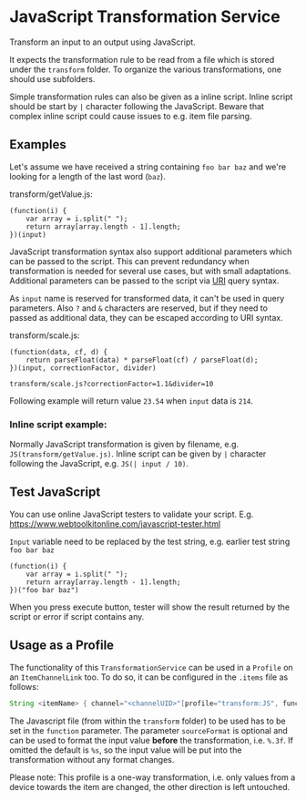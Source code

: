 # JavaScript Transformation Service

Transform an input to an output using JavaScript. 

It expects the transformation rule to be read from a file which is stored under the `transform` folder. 
To organize the various transformations, one should use subfolders.

Simple transformation rules can also be given as a inline script.
Inline script should be start by `|` character following the JavaScript.
Beware that complex inline script could cause issues to e.g. item file parsing.

## Examples

Let's assume we have received a string containing `foo bar baz` and we're looking for a length of the last word (`baz`).

transform/getValue.js:

```
(function(i) {
    var array = i.split(" ");
    return array[array.length - 1].length;
})(input)
```

JavaScript transformation syntax also support additional parameters which can be passed to the script. 
This can prevent redundancy when transformation is needed for several use cases, but with small adaptations.
Additional parameters can be passed to the script via [URI](https://en.wikipedia.org/wiki/Uniform_Resource_Identifier) query syntax.

As `input` name is reserved for transformed data, it can't be used in query parameters. 
Also `?` and `&` characters are reserved, but if they need to passed as additional data, they can be escaped according to URI syntax.


transform/scale.js:
```
(function(data, cf, d) {
    return parseFloat(data) * parseFloat(cf) / parseFloat(d);
})(input, correctionFactor, divider)
```

`transform/scale.js?correctionFactor=1.1&divider=10`

Following example will return value `23.54` when `input` data is `214`.

### Inline script example:

Normally JavaScript transformation is given by filename, e.g. `JS(transform/getValue.js)`.
Inline script can be given by `|` character following the JavaScript, e.g. `JS(| input / 10)`.
   
## Test JavaScript

You can use online JavaScript testers to validate your script.
E.g. https://www.webtoolkitonline.com/javascript-tester.html

`Input` variable need to be replaced by the test string, e.g. earlier test string `foo bar baz`

```
(function(i) {
    var array = i.split(" ");
    return array[array.length - 1].length;
})("foo bar baz")
```

When you press execute button, tester will show the result returned by the script or error if script contains any.

## Usage as a Profile

The functionality of this `TransformationService` can be used in a `Profile` on an `ItemChannelLink` too.
To do so, it can be configured in the `.items` file as follows:

```java
String <itemName> { channel="<channelUID>"[profile="transform:JS", function="<filename>", sourceFormat="<valueFormat>"]}
```

The Javascript file (from within the `transform` folder) to be used has to be set in the `function` parameter.
The parameter `sourceFormat` is optional and can be used to format the input value **before** the transformation, i.e. `%.3f`.
If omitted the default is `%s`, so the input value will be put into the transformation without any format changes.

Please note: This profile is a one-way transformation, i.e. only values from a device towards the item are changed, the other direction is left untouched.
